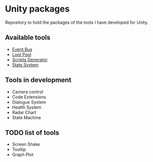 # Unity packages
Repository to hold the packages of the tools I have developed for Unity.  

## Available tools
* [Event Bus](Assets/EventBus/README.md)
* [Loot Pool](Assets/LootPool/README.md)
* [Scripts Generator](Assets/ScriptGenerator/README.md)
* [Stats System](Assets/StatsSystem/README.md)

## Tools in development
* Camera control
* Code Extensions
* Dialogue System
* Health System
* Radar Chart
* State Machine

## TODO list of tools
* Screen Shake
* Tooltip
* Graph Plot
